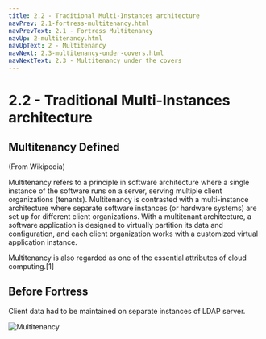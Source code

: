 ```yaml
---
title: 2.2 - Traditional Multi-Instances architecture
navPrev: 2.1-fortress-multitenancy.html
navPrevText: 2.1 - Fortress Multitenancy
navUp: 2-multitenancy.html
navUpText: 2 - Multitenancy
navNext: 2.3-multitenancy-under-covers.html
navNextText: 2.3 - Multitenancy under the covers
---
```


# 2.2 - Traditional Multi-Instances architecture

## Multitenancy Defined

(From Wikipedia)

Multitenancy refers to a principle in software architecture where a single instance of the software runs on a server, serving multiple client organizations (tenants). Multitenancy is contrasted with a multi-instance architecture where separate software instances (or hardware systems) are set up for different client organizations. With a multitenant architecture, a software application is designed to virtually partition its data and configuration, and each client organization works with a customized virtual application instance.

Multitenancy is also regarded as one of the essential attributes of cloud computing.[1]


## Before Fortress

Client data had to be maintained on separate instances of LDAP server.

![Multitenancy](images/MultiInstance-TraditionalNetworkDiagram2.png)
